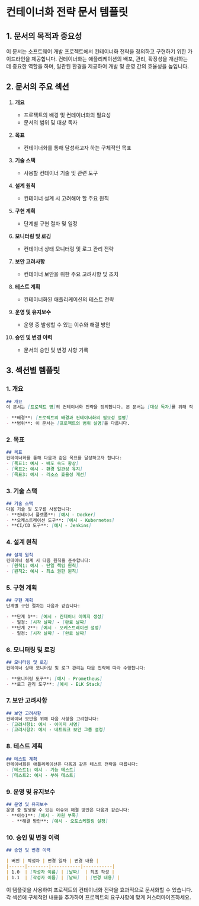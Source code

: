 # 컨테이너화 전략 문서 템플릿

## 1. 문서의 목적과 중요성
이 문서는 소프트웨어 개발 프로젝트에서 컨테이너화 전략을 정의하고 구현하기 위한 가이드라인을 제공합니다. 컨테이너화는 애플리케이션의 배포, 관리, 확장성을 개선하는 데 중요한 역할을 하며, 일관된 환경을 제공하여 개발 및 운영 간의 효율성을 높입니다.

## 2. 문서의 주요 섹션
1. **개요**
   - 프로젝트의 배경 및 컨테이너화의 필요성
   - 문서의 범위 및 대상 독자

2. **목표**
   - 컨테이너화를 통해 달성하고자 하는 구체적인 목표

3. **기술 스택**
   - 사용할 컨테이너 기술 및 관련 도구

4. **설계 원칙**
   - 컨테이너 설계 시 고려해야 할 주요 원칙

5. **구현 계획**
   - 단계별 구현 절차 및 일정

6. **모니터링 및 로깅**
   - 컨테이너 상태 모니터링 및 로그 관리 전략

7. **보안 고려사항**
   - 컨테이너 보안을 위한 주요 고려사항 및 조치

8. **테스트 계획**
   - 컨테이너화된 애플리케이션의 테스트 전략

9. **운영 및 유지보수**
   - 운영 중 발생할 수 있는 이슈와 해결 방안

10. **승인 및 변경 이력**
    - 문서의 승인 및 변경 사항 기록

## 3. 섹션별 템플릿

### 1. 개요
```markdown
## 개요
이 문서는 [프로젝트 명]의 컨테이너화 전략을 정의합니다. 본 문서는 [대상 독자]를 위해 작성되었습니다.

- **배경**: [프로젝트의 배경과 컨테이너화의 필요성 설명]
- **범위**: 이 문서는 [프로젝트의 범위 설명]을 다룹니다.
```

### 2. 목표
```markdown
## 목표
컨테이너화를 통해 다음과 같은 목표를 달성하고자 합니다:
- [목표1: 예시 - 배포 속도 향상]
- [목표2: 예시 - 환경 일관성 유지]
- [목표3: 예시 - 리소스 효율성 개선]
```

### 3. 기술 스택
```markdown
## 기술 스택
다음 기술 및 도구를 사용합니다:
- **컨테이너 플랫폼**: [예시 - Docker]
- **오케스트레이션 도구**: [예시 - Kubernetes]
- **CI/CD 도구**: [예시 - Jenkins]
```

### 4. 설계 원칙
```markdown
## 설계 원칙
컨테이너 설계 시 다음 원칙을 준수합니다:
- [원칙1: 예시 - 단일 책임 원칙]
- [원칙2: 예시 - 최소 권한 원칙]
```

### 5. 구현 계획
```markdown
## 구현 계획
단계별 구현 절차는 다음과 같습니다:

- **단계 1**: [예시 - 컨테이너 이미지 생성]
  - 일정: [시작 날짜] - [완료 날짜]
- **단계 2**: [예시 - 오케스트레이션 설정]
  - 일정: [시작 날짜] - [완료 날짜]
```

### 6. 모니터링 및 로깅
```markdown
## 모니터링 및 로깅
컨테이너 상태 모니터링 및 로그 관리는 다음 전략에 따라 수행합니다:

- **모니터링 도구**: [예시 - Prometheus]
- **로그 관리 도구**: [예시 - ELK Stack]
```

### 7. 보안 고려사항
```markdown
## 보안 고려사항
컨테이너 보안을 위해 다음 사항을 고려합니다:
- [고려사항1: 예시 - 이미지 서명]
- [고려사항2: 예시 - 네트워크 보안 그룹 설정]
```

### 8. 테스트 계획
```markdown
## 테스트 계획
컨테이너화된 애플리케이션은 다음과 같은 테스트 전략을 따릅니다:
- [테스트1: 예시 - 기능 테스트]
- [테스트2: 예시 - 부하 테스트]
```

### 9. 운영 및 유지보수
```markdown
## 운영 및 유지보수
운영 중 발생할 수 있는 이슈와 해결 방안은 다음과 같습니다:
- **이슈1**: [예시 - 자원 부족]
  - **해결 방안**: [예시 - 오토스케일링 설정]
```

### 10. 승인 및 변경 이력
```markdown
## 승인 및 변경 이력

| 버전 | 작성자 | 변경 일자 | 변경 내용 |
|------|--------|-----------|-----------|
| 1.0  | [작성자 이름] | [날짜]  | 최초 작성 |
| 1.1  | [작성자 이름] | [날짜]  | [변경 내용] |
```

이 템플릿을 사용하여 프로젝트의 컨테이너화 전략을 효과적으로 문서화할 수 있습니다. 각 섹션에 구체적인 내용을 추가하여 프로젝트의 요구사항에 맞게 커스터마이즈하세요.